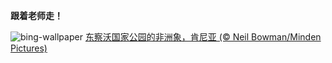 
**跟着老师走！**

![bing-wallpaper](https://www.bing.com/th?id=OHR.ElephantTeacher_ZH-CN0543308499_1920x1080.jpg)
[东察沃国家公园的非洲象，肯尼亚 (© Neil Bowman/Minden Pictures)](https://www.bing.com/search?q=%E4%B8%96%E7%95%8C%E6%95%99%E5%B8%88%E6%97%A5&amp;form=hpcapt&amp;mkt=zh-cn)
  